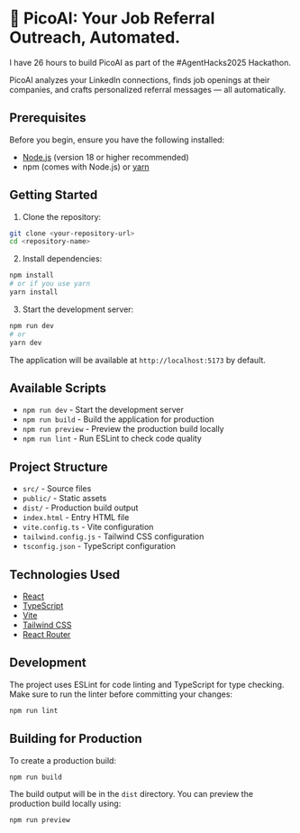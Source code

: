 # 🍅 PicoAI: Your Job Referral Outreach, Automated.

I have 26 hours to build PicoAI as part of the #AgentHacks2025 Hackathon.

PicoAI analyzes your LinkedIn connections, finds job openings at their companies, and crafts personalized referral messages — all automatically.

## Prerequisites

Before you begin, ensure you have the following installed:
- [Node.js](https://nodejs.org/) (version 18 or higher recommended)
- npm (comes with Node.js) or [yarn](https://yarnpkg.com/)

## Getting Started

1. Clone the repository:
```bash
git clone <your-repository-url>
cd <repository-name>
```

2. Install dependencies:
```bash
npm install
# or if you use yarn
yarn install
```

3. Start the development server:
```bash
npm run dev
# or
yarn dev
```

The application will be available at `http://localhost:5173` by default.

## Available Scripts

- `npm run dev` - Start the development server
- `npm run build` - Build the application for production
- `npm run preview` - Preview the production build locally
- `npm run lint` - Run ESLint to check code quality

## Project Structure

- `src/` - Source files
- `public/` - Static assets
- `dist/` - Production build output
- `index.html` - Entry HTML file
- `vite.config.ts` - Vite configuration
- `tailwind.config.js` - Tailwind CSS configuration
- `tsconfig.json` - TypeScript configuration

## Technologies Used

- [React](https://reactjs.org/)
- [TypeScript](https://www.typescriptlang.org/)
- [Vite](https://vitejs.dev/)
- [Tailwind CSS](https://tailwindcss.com/)
- [React Router](https://reactrouter.com/)

## Development

The project uses ESLint for code linting and TypeScript for type checking. Make sure to run the linter before committing your changes:

```bash
npm run lint
```

## Building for Production

To create a production build:

```bash
npm run build
```

The build output will be in the `dist` directory. You can preview the production build locally using:

```bash
npm run preview
```
